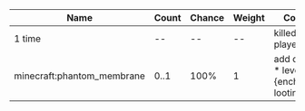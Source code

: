 | Name                       | Count | Chance | Weight | Comment                                       |
| -------------------------- | ----- | ------ | ------ | --------------------------------------------- |
| 1 time                     |    -- |     -- |     -- | killed by player                              |
| minecraft:phantom_membrane |  0..1 |   100% |      1 | add drop: 0..1 * level {enchantment: looting} |
